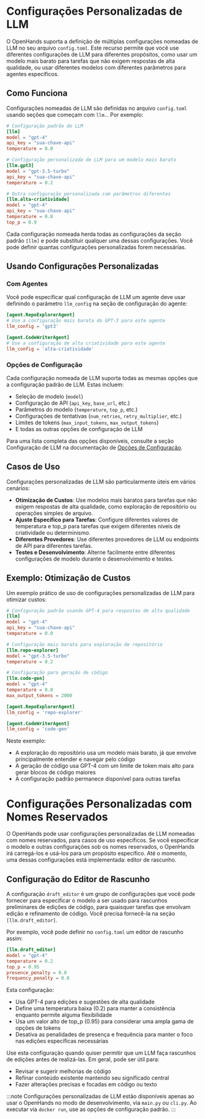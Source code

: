 # Configurações Personalizadas de LLM

O OpenHands suporta a definição de múltiplas configurações nomeadas de LLM no seu arquivo `config.toml`. Este recurso permite que você use diferentes configurações de LLM para diferentes propósitos, como usar um modelo mais barato para tarefas que não exigem respostas de alta qualidade, ou usar diferentes modelos com diferentes parâmetros para agentes específicos.

## Como Funciona

Configurações nomeadas de LLM são definidas no arquivo `config.toml` usando seções que começam com `llm.`. Por exemplo:

```toml
# Configuração padrão de LLM
[llm]
model = "gpt-4"
api_key = "sua-chave-api"
temperature = 0.0

# Configuração personalizada de LLM para um modelo mais barato
[llm.gpt3]
model = "gpt-3.5-turbo"
api_key = "sua-chave-api"
temperature = 0.2

# Outra configuração personalizada com parâmetros diferentes
[llm.alta-criatividade]
model = "gpt-4"
api_key = "sua-chave-api"
temperature = 0.8
top_p = 0.9
```

Cada configuração nomeada herda todas as configurações da seção padrão `[llm]` e pode substituir qualquer uma dessas configurações. Você pode definir quantas configurações personalizadas forem necessárias.

## Usando Configurações Personalizadas

### Com Agentes

Você pode especificar qual configuração de LLM um agente deve usar definindo o parâmetro `llm_config` na seção de configuração do agente:

```toml
[agent.RepoExplorerAgent]
# Use a configuração mais barata do GPT-3 para este agente
llm_config = 'gpt3'

[agent.CodeWriterAgent]
# Use a configuração de alta criatividade para este agente
llm_config = 'alta-criatividade'
```

### Opções de Configuração

Cada configuração nomeada de LLM suporta todas as mesmas opções que a configuração padrão de LLM. Estas incluem:

- Seleção de modelo (`model`)
- Configuração de API (`api_key`, `base_url`, etc.)
- Parâmetros do modelo (`temperature`, `top_p`, etc.)
- Configurações de tentativas (`num_retries`, `retry_multiplier`, etc.)
- Limites de tokens (`max_input_tokens`, `max_output_tokens`)
- E todas as outras opções de configuração de LLM

Para uma lista completa das opções disponíveis, consulte a seção Configuração de LLM na documentação de [Opções de Configuração](../configuration-options).

## Casos de Uso

Configurações personalizadas de LLM são particularmente úteis em vários cenários:

- **Otimização de Custos**: Use modelos mais baratos para tarefas que não exigem respostas de alta qualidade, como exploração de repositório ou operações simples de arquivo.
- **Ajuste Específico para Tarefas**: Configure diferentes valores de temperatura e top_p para tarefas que exigem diferentes níveis de criatividade ou determinismo.
- **Diferentes Provedores**: Use diferentes provedores de LLM ou endpoints de API para diferentes tarefas.
- **Testes e Desenvolvimento**: Alterne facilmente entre diferentes configurações de modelo durante o desenvolvimento e testes.

## Exemplo: Otimização de Custos

Um exemplo prático de uso de configurações personalizadas de LLM para otimizar custos:

```toml
# Configuração padrão usando GPT-4 para respostas de alta qualidade
[llm]
model = "gpt-4"
api_key = "sua-chave-api"
temperature = 0.0

# Configuração mais barata para exploração de repositório
[llm.repo-explorer]
model = "gpt-3.5-turbo"
temperature = 0.2

# Configuração para geração de código
[llm.code-gen]
model = "gpt-4"
temperature = 0.0
max_output_tokens = 2000

[agent.RepoExplorerAgent]
llm_config = 'repo-explorer'

[agent.CodeWriterAgent]
llm_config = 'code-gen'
```

Neste exemplo:
- A exploração do repositório usa um modelo mais barato, já que envolve principalmente entender e navegar pelo código
- A geração de código usa GPT-4 com um limite de token mais alto para gerar blocos de código maiores
- A configuração padrão permanece disponível para outras tarefas

# Configurações Personalizadas com Nomes Reservados

O OpenHands pode usar configurações personalizadas de LLM nomeadas com nomes reservados, para casos de uso específicos. Se você especificar o modelo e outras configurações sob os nomes reservados, o OpenHands irá carregá-los e usá-los para um propósito específico. Até o momento, uma dessas configurações está implementada: editor de rascunho.

## Configuração do Editor de Rascunho

A configuração `draft_editor` é um grupo de configurações que você pode fornecer para especificar o modelo a ser usado para rascunhos preliminares de edições de código, para quaisquer tarefas que envolvam edição e refinamento de código. Você precisa fornecê-la na seção `[llm.draft_editor]`.

Por exemplo, você pode definir no `config.toml` um editor de rascunho assim:

```toml
[llm.draft_editor]
model = "gpt-4"
temperature = 0.2
top_p = 0.95
presence_penalty = 0.0
frequency_penalty = 0.0
```

Esta configuração:
- Usa GPT-4 para edições e sugestões de alta qualidade
- Define uma temperatura baixa (0.2) para manter a consistência enquanto permite alguma flexibilidade
- Usa um valor alto de top_p (0.95) para considerar uma ampla gama de opções de tokens
- Desativa as penalidades de presença e frequência para manter o foco nas edições específicas necessárias

Use esta configuração quando quiser permitir que um LLM faça rascunhos de edições antes de realizá-las. Em geral, pode ser útil para:
- Revisar e sugerir melhorias de código
- Refinar conteúdo existente mantendo seu significado central
- Fazer alterações precisas e focadas em código ou texto

:::note
Configurações personalizadas de LLM estão disponíveis apenas ao usar o OpenHands no modo de desenvolvimento, via `main.py` ou `cli.py`. Ao executar via `docker run`, use as opções de configuração padrão.
:::

